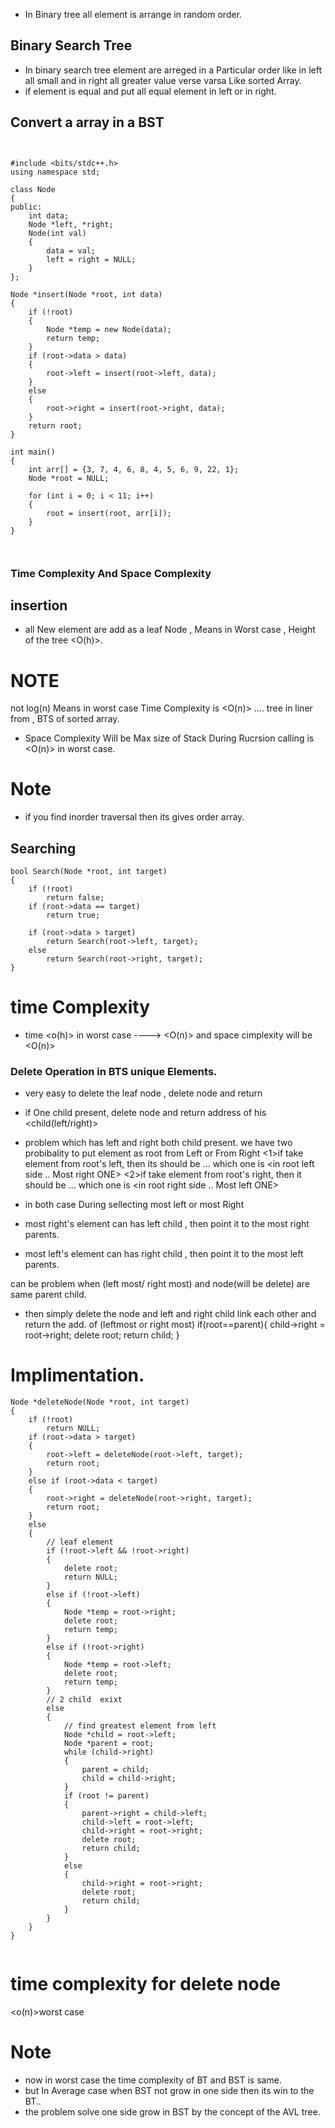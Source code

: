 - In Binary tree all element is arrange in random order.

## Binary Search Tree
- In binary search tree element are arreged in a Particular order like 
  in left all small and in right all greater value verse varsa
  Like sorted Array.
- if element is equal and put all equal element in left or in right.

## Convert a array in a BST 
```


#include <bits/stdc++.h>
using namespace std;

class Node
{
public:
    int data;
    Node *left, *right;
    Node(int val)
    {
        data = val;
        left = right = NULL;
    }
};

Node *insert(Node *root, int data)
{
    if (!root)
    {
        Node *temp = new Node(data);
        return temp;
    }
    if (root->data > data)
    {
        root->left = insert(root->left, data);
    }
    else
    {
        root->right = insert(root->right, data);
    }
    return root;
}

int main()
{
    int arr[] = {3, 7, 4, 6, 8, 4, 5, 6, 9, 22, 1};
    Node *root = NULL;

    for (int i = 0; i < 11; i++)
    {
        root = insert(root, arr[i]);
    }
}
  


```

### Time Complexity And Space Complexity

## insertion 
- all New element are add as a leaf Node , Means in Worst case , Height of the tree  <O(h)>.
# NOTE
  not log(n) Means in worst case Time Complexity is <O(n)> .... tree in liner from , BTS of sorted array.
- Space Complexity Will be Max size of Stack During Rucrsion calling is <O(n)> in worst case.
# Note
- if you find inorder traversal then its gives <Sorted> order array.

## Searching 
```
bool Search(Node *root, int target)
{
    if (!root)
        return false;
    if (root->data == target)
        return true;

    if (root->data > target)
        return Search(root->left, target);
    else
        return Search(root->right, target);
}

```
# time Complexity 
- time <o(h)> in worst case ----> <O(n)> and space cimplexity will be <O(n)>


### Delete Operation in BTS unique Elements.

- very easy to delete the leaf node , delete node and return <NULL>
- if One child present,   delete node and return address of his <child(left/right)>

- problem which has left and right both child present.
<imp> we have two probibality to put element as root from Left or From Right
<1>if take element from root's left, then its should be <Greatest from all left> ... which one is <in root left side  .. Most right ONE>
<2>if take element from root's right, then it should be <Smallest from all right>... which one is <in root right side .. Most left ONE>
- in both case During sellecting most left or most Right 
- most right's element can has left child , then point it to the most right parents.
- most left's element can has right child , then point it to the most left parents.

<imp>can be problem when (left most/ right most) and node(will be delete) are same parent child.
- then simply delete the node and left and right child link each other and return the add. of (leftmost or right most)
if(root==parent){
    child->right = root->right;
    delete root;
    return child;
}

# Implimentation.

```
Node *deleteNode(Node *root, int target)
{
    if (!root)
        return NULL;
    if (root->data > target)
    {
        root->left = deleteNode(root->left, target);
        return root;
    }
    else if (root->data < target)
    {
        root->right = deleteNode(root->right, target);
        return root;
    }
    else
    {
        // leaf element 
        if (!root->left && !root->right)
        {
            delete root;
            return NULL;
        }
        else if (!root->left)
        {
            Node *temp = root->right;
            delete root;
            return temp;
        }
        else if (!root->right)
        {
            Node *temp = root->left;
            delete root;
            return temp;
        }
        // 2 child  exixt
        else
        {
            // find greatest element from left
            Node *child = root->left;
            Node *parent = root;
            while (child->right)
            {
                parent = child;
                child = child->right;
            }
            if (root != parent)
            {
                parent->right = child->left;
                child->left = root->left;
                child->right = root->right;
                delete root;
                return child;
            }
            else
            {
                child->right = root->right;
                delete root;
                return child;
            }
        }
    }
}


```
# time complexity for delete node
<o(n)>worst case

# Note
- now in worst case the time complexity of BT and BST is same.
- but In Average case when BST not grow in one side then its win to the BT..
- the problem solve one side grow in BST by the concept of the AVL tree.








